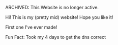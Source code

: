 ARCHIVED: This Website is no longer active. 


Hi! This is my (pretty mid) website! Hope you like it!

First one I've ever made!

Fun Fact: Took my 4 days to get the dns correct
